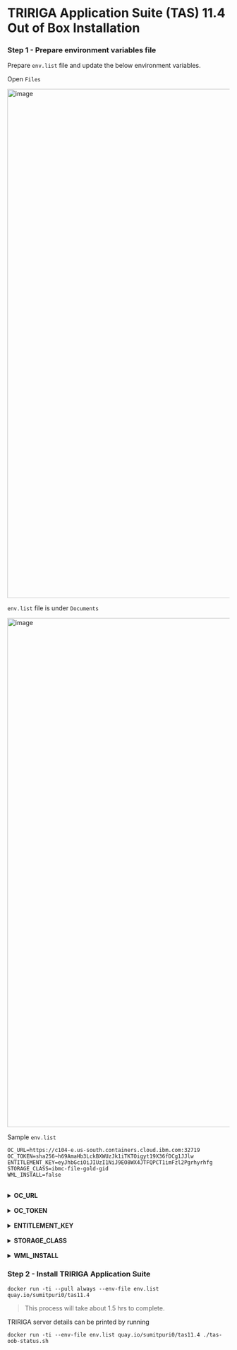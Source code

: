 # TRIRIGA Application Suite (TAS) 11.4 Out of Box Installation

### Step 1 - Prepare environment variables file

Prepare `env.list` file and update the below environment variables.

Open `Files`

<img width="1152" alt="image" src="https://github.com/sumitpuri/techxchange23-2064-tririga-application-suite/assets/6925028/c3b3ac76-2864-4dad-8f59-73a30d7ace48">

`env.list` file is under `Documents`

<img width="1152" alt="image" src="https://github.com/sumitpuri/techxchange23-2064-tririga-application-suite/assets/6925028/7a394cb5-b986-4b27-9a99-eb515df4bfc4">


<br>

Sample `env.list`

```
OC_URL=https://c104-e.us-south.containers.cloud.ibm.com:32719
OC_TOKEN=sha256~h69AmaHb3LckBXWUzJk1iTKTOigyt19X36fDCg1JJlw
ENTITLEMENT_KEY=eyJhbGciOiJIUzI1NiJ9EO8WX4JTFQPCT1imFzl2Pgrhyrhfg
STORAGE_CLASS=ibmc-file-gold-gid
WML_INSTALL=false
```

<br>
<details><summary><b>OC_URL</b></summary>
 
Login to OpenShift Cluster
 - Open `OpenShift Web Console`
 - Click `ocadmin` on top right.
 - Click `Copy Login Command`
 - Display Token
 - Copy the value after `--server=`
</details>

<br>
<details><summary><b>OC_TOKEN</b></summary>
 
Login to OpenShift Cluster
 - Open `OpenShift Web Console`
 - Click `ocadmin` on top right.
 - Click `Copy Login Command`
 - Display Token
 - Copy the value after `--token=`
</details>

<br>
<details><summary><b>ENTITLEMENT_KEY</b></summary>
 
Use Existing Entitlement Key present in the `env.list` file.

<br> 
Otherwise, check your entitlement using this [URL](https://myibm.ibm.com/products-services/containerlibrary)
</details>

<br>
<details><summary><b>STORAGE_CLASS</b></summary>
 
Navigate to Storage > StorageClasses in the OpenShift cluster to view available options. 

- OpenShift Data Foundation (ODF) uses `ocs-storagecluster-cephfs`
- IBM Cloud uses `ibmc-file-gold-gid`

Select  `ocs-storagecluster-cephfs`

</details>
 
<br>
<details><summary><b>WML_INSTALL</b></summary>
 
`WML_INSTALL=true` -> Installs Watson Machine Learning Service
 
`WML_INSTALL=false` -> Does not install Watson Machine Learning Service
</details>

### Step 2 - Install TRIRIGA Application Suite

```
docker run -ti --pull always --env-file env.list quay.io/sumitpuri0/tas11.4
```
> This process will take about 1.5 hrs to complete.

TRIRIGA server details can be printed by running

```
docker run -ti --env-file env.list quay.io/sumitpuri0/tas11.4 ./tas-oob-status.sh
```
